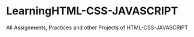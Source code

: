 # LearningHTML-CSS-JAVASCRIPT
All Assignments, Practices and other Projects of HTML-CSS-JAVASCRIPT 
